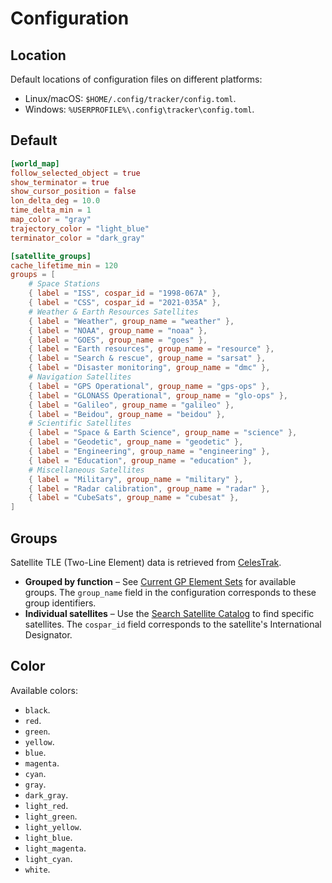 # Configuration

## Location

Default locations of configuration files on different platforms:

- Linux/macOS: `$HOME/.config/tracker/config.toml`.
- Windows: `%USERPROFILE%\.config\tracker\config.toml`.

## Default

```toml
[world_map]
follow_selected_object = true
show_terminator = true
show_cursor_position = false
lon_delta_deg = 10.0
time_delta_min = 1
map_color = "gray"
trajectory_color = "light_blue"
terminator_color = "dark_gray"

[satellite_groups]
cache_lifetime_min = 120
groups = [
    # Space Stations
	{ label = "ISS", cospar_id = "1998-067A" },
	{ label = "CSS", cospar_id = "2021-035A" },
    # Weather & Earth Resources Satellites
	{ label = "Weather", group_name = "weather" },
	{ label = "NOAA", group_name = "noaa" },
	{ label = "GOES", group_name = "goes" },
	{ label = "Earth resources", group_name = "resource" },
	{ label = "Search & rescue", group_name = "sarsat" },
	{ label = "Disaster monitoring", group_name = "dmc" },
    # Navigation Satellites
	{ label = "GPS Operational", group_name = "gps-ops" },
	{ label = "GLONASS Operational", group_name = "glo-ops" },
	{ label = "Galileo", group_name = "galileo" },
	{ label = "Beidou", group_name = "beidou" },
    # Scientific Satellites
	{ label = "Space & Earth Science", group_name = "science" },
	{ label = "Geodetic", group_name = "geodetic" },
	{ label = "Engineering", group_name = "engineering" },
	{ label = "Education", group_name = "education" },
    # Miscellaneous Satellites
	{ label = "Military", group_name = "military" },
	{ label = "Radar calibration", group_name = "radar" },
	{ label = "CubeSats", group_name = "cubesat" },
]
```

## Groups

Satellite TLE (Two-Line Element) data is retrieved from [CelesTrak](https://celestrak.org).

- **Grouped by function** – See [Current GP Element Sets](https://celestrak.org/NORAD/elements/) for available groups. The `group_name` field in the configuration corresponds to these group identifiers.
- **Individual satellites** – Use the [Search Satellite Catalog](https://celestrak.org/satcat/search.php) to find specific satellites. The `cospar_id` field corresponds to the satellite's International Designator.

## Color

Available colors:

- `black`.
- `red`.
- `green`.
- `yellow`.
- `blue`.
- `magenta`.
- `cyan`.
- `gray`.
- `dark_gray`.
- `light_red`.
- `light_green`.
- `light_yellow`.
- `light_blue`.
- `light_magenta`.
- `light_cyan`.
- `white`.
